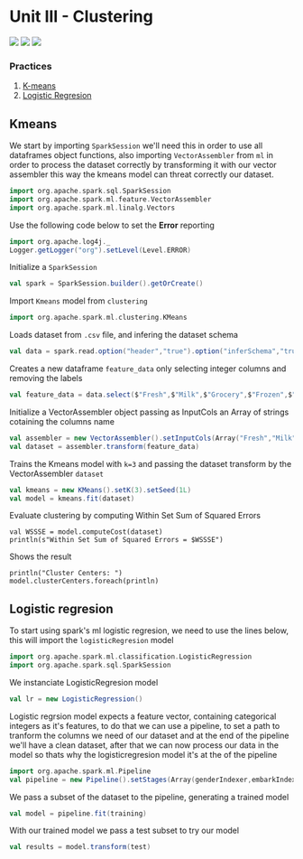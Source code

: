 # Unit III - Clustering

[![](https://img.shields.io/badge/scala-2.11.12-red)]()
[![](https://img.shields.io/badge/java-1.8.0-orange)]()
[![](https://img.shields.io/badge/Spark-2.4.3-yellow)]()

### Practices
1. [K-means](#kmeans)
2. [Logistic Regresion](#logistic-regresion)

## Kmeans

We start by importing  `SparkSession` we'll need this in order to use all dataframes object functions, also importing `VectorAssembler` from `ml` in order to process the dataset correctly by transforming it with our vector assembler this way the kmeans model can threat correctly our dataset.
```scala
import org.apache.spark.sql.SparkSession
import org.apache.spark.ml.feature.VectorAssembler
import org.apache.spark.ml.linalg.Vectors
```

Use the following code below to set the **Error** reporting
```scala
import org.apache.log4j._
Logger.getLogger("org").setLevel(Level.ERROR)
```

Initialize a `SparkSession`
```scala
val spark = SparkSession.builder().getOrCreate()
```

Import `Kmeans` model from `clustering`
```scala
import org.apache.spark.ml.clustering.KMeans
```

Loads dataset from `.csv` file, and infering the dataset schema
```scala
val data = spark.read.option("header","true").option("inferSchema","true").csv("Wholesale_data.csv")
```

Creates a new dataframe `feature_data` only selecting integer columns and removing the labels
```scala
val feature_data = data.select($"Fresh",$"Milk",$"Grocery",$"Frozen",$"Detergents_Paper",$"Delicassen")
```

Initialize a VectorAssembler object passing as InputCols an Array of strings cotaining the columns name
```scala
val assembler = new VectorAssembler().setInputCols(Array("Fresh","Milk","Grocery","Frozen","Detergents_Paper","Delicassen")).setOutputCol("features")
val dataset = assembler.transform(feature_data)
```

Trains the Kmeans model with `k=3` and passing the dataset transform by the VectorAssembler `dataset`
```scala
val kmeans = new KMeans().setK(3).setSeed(1L)
val model = kmeans.fit(dataset)
```

Evaluate clustering by computing Within Set Sum of Squared Errors
```
val WSSSE = model.computeCost(dataset)
println(s"Within Set Sum of Squared Errors = $WSSSE")
```


Shows the result
```
println("Cluster Centers: ")
model.clusterCenters.foreach(println)
```

## Logistic regresion

To start using spark's ml logistic regresion, we need to use the lines below, this will import the `logisticRegresion` model
```scala
import org.apache.spark.ml.classification.LogisticRegression
import org.apache.spark.sql.SparkSession
```

We instanciate LogisticRegresion model 
```scala
val lr = new LogisticRegression()
```
Logistic regrsion model expects a feature vector, containing categorical integers as it's features, to do that we can use a pipeline, to set a path to tranform the columns we need of our dataset and at the end of the pipeline we'll have a clean dataset, after that we can now process our data in the model so thats why the logisticregresion model it's at the of the pipeline
```scala
import org.apache.spark.ml.Pipeline
val pipeline = new Pipeline().setStages(Array(genderIndexer,embarkIndexer,genderEncoder,embarkEncoder,assembler,lr))
```
We pass a subset of the dataset to the pipeline, generating a trained model
```scala
val model = pipeline.fit(training)
```

With our trained model we pass a test subset to try our model
```scala
val results = model.transform(test)
```